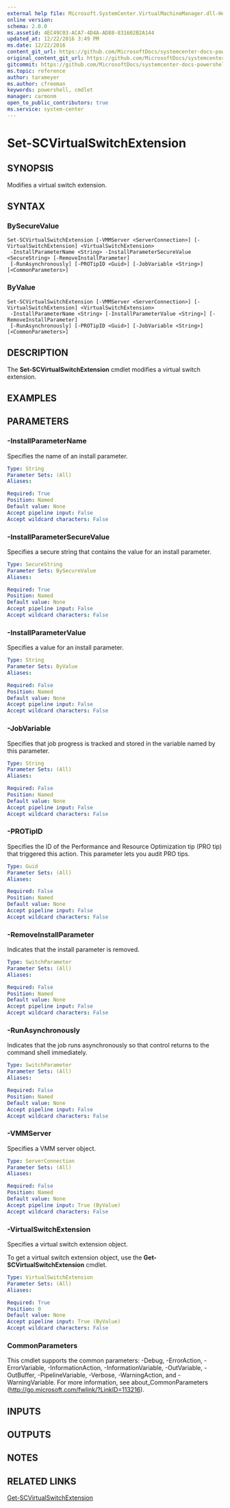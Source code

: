 ```yaml
---
external help file: Microsoft.SystemCenter.VirtualMachineManager.dll-Help.xml
online version: 
schema: 2.0.0
ms.assetid: 4EC49C03-ACA7-4D4A-AD88-831602B2A144
updated_at: 12/22/2016 3:49 PM
ms.date: 12/22/2016
content_git_url: https://github.com/MicrosoftDocs/systemcenter-docs-powershell/blob/live/systemcenter-cmdlets/SystemCenter2016/VirtualMachineManager/vlatest/Set-SCVirtualSwitchExtension.md
original_content_git_url: https://github.com/MicrosoftDocs/systemcenter-docs-powershell/blob/live/systemcenter-cmdlets/SystemCenter2016/VirtualMachineManager/vlatest/Set-SCVirtualSwitchExtension.md
gitcommit: https://github.com/MicrosoftDocs/systemcenter-docs-powershell/blob/8c8c20cafa5c1354636ca569508504b8373fce2c/systemcenter-cmdlets/SystemCenter2016/VirtualMachineManager/vlatest/Set-SCVirtualSwitchExtension.md
ms.topic: reference
author: tarameyer
ms.author: cfreeman
keywords: powershell, cmdlet
manager: carmonm
open_to_public_contributors: true
ms.service: system-center
---
```


# Set-SCVirtualSwitchExtension

## SYNOPSIS
Modifies a virtual switch extension.

## SYNTAX

### BySecureValue
```
Set-SCVirtualSwitchExtension [-VMMServer <ServerConnection>] [-VirtualSwitchExtension] <VirtualSwitchExtension>
 -InstallParameterName <String> -InstallParameterSecureValue <SecureString> [-RemoveInstallParameter]
 [-RunAsynchronously] [-PROTipID <Guid>] [-JobVariable <String>] [<CommonParameters>]
```

### ByValue
```
Set-SCVirtualSwitchExtension [-VMMServer <ServerConnection>] [-VirtualSwitchExtension] <VirtualSwitchExtension>
 -InstallParameterName <String> [-InstallParameterValue <String>] [-RemoveInstallParameter]
 [-RunAsynchronously] [-PROTipID <Guid>] [-JobVariable <String>] [<CommonParameters>]
```

## DESCRIPTION
The **Set-SCVirtualSwitchExtension** cmdlet modifies a virtual switch extension.

## EXAMPLES


## PARAMETERS

### -InstallParameterName
Specifies the name of an install parameter.

```yaml
Type: String
Parameter Sets: (All)
Aliases: 

Required: True
Position: Named
Default value: None
Accept pipeline input: False
Accept wildcard characters: False
```

### -InstallParameterSecureValue
Specifies a secure string that contains the value for an install parameter.

```yaml
Type: SecureString
Parameter Sets: BySecureValue
Aliases: 

Required: True
Position: Named
Default value: None
Accept pipeline input: False
Accept wildcard characters: False
```

### -InstallParameterValue
Specifies a value for an install parameter.

```yaml
Type: String
Parameter Sets: ByValue
Aliases: 

Required: False
Position: Named
Default value: None
Accept pipeline input: False
Accept wildcard characters: False
```

### -JobVariable
Specifies that job progress is tracked and stored in the variable named by this parameter.

```yaml
Type: String
Parameter Sets: (All)
Aliases: 

Required: False
Position: Named
Default value: None
Accept pipeline input: False
Accept wildcard characters: False
```

### -PROTipID
Specifies the ID of the Performance and Resource Optimization tip (PRO tip) that triggered this action.
This parameter lets you audit PRO tips.

```yaml
Type: Guid
Parameter Sets: (All)
Aliases: 

Required: False
Position: Named
Default value: None
Accept pipeline input: False
Accept wildcard characters: False
```

### -RemoveInstallParameter
Indicates that the install parameter is removed.

```yaml
Type: SwitchParameter
Parameter Sets: (All)
Aliases: 

Required: False
Position: Named
Default value: None
Accept pipeline input: False
Accept wildcard characters: False
```

### -RunAsynchronously
Indicates that the job runs asynchronously so that control returns to the command shell immediately.

```yaml
Type: SwitchParameter
Parameter Sets: (All)
Aliases: 

Required: False
Position: Named
Default value: None
Accept pipeline input: False
Accept wildcard characters: False
```

### -VMMServer
Specifies a VMM server object.

```yaml
Type: ServerConnection
Parameter Sets: (All)
Aliases: 

Required: False
Position: Named
Default value: None
Accept pipeline input: True (ByValue)
Accept wildcard characters: False
```

### -VirtualSwitchExtension
Specifies a virtual switch extension object.

To get a virtual switch extension object, use the **Get-SCVirtualSwitchExtension** cmdlet.

```yaml
Type: VirtualSwitchExtension
Parameter Sets: (All)
Aliases: 

Required: True
Position: 0
Default value: None
Accept pipeline input: True (ByValue)
Accept wildcard characters: False
```

### CommonParameters
This cmdlet supports the common parameters: -Debug, -ErrorAction, -ErrorVariable, -InformationAction, -InformationVariable, -OutVariable, -OutBuffer, -PipelineVariable, -Verbose, -WarningAction, and -WarningVariable. For more information, see about_CommonParameters (http://go.microsoft.com/fwlink/?LinkID=113216).

## INPUTS

## OUTPUTS

## NOTES

## RELATED LINKS

[Get-SCVirtualSwitchExtension](xref:SystemCenter2016/VirtualMachineManager/vlatest/Get-SCVirtualSwitchExtension.md)

